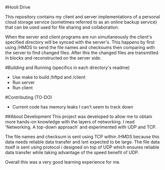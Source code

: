 #Hooli Drive 
 
This repository contains my client and server implementations of a personal cloud storage service (sometimes referred to as an online backup service) that can be used used for file sharing and collaboration.  
 
When the server and client programs are run simultaneously the client's specified directory will be synced with the server's. This happens by first using /HMDS to send the file names and checksums then comparing with the server to find changed files. After this the changed files are transmitted in blocks and reconstructed on the server side.

#Building and Running (specifics in each directory's readme)
* Use make to build /hftpd and /client
* Run server
* Run client 

#Contributing (TO-DO)
* Current code has memory leaks I can't seem to track down

##About Development 
This project was developed to allow me to obtain more hands-on knowledge with the layers of networking. 
I read 'Networking. A top-down approach' and experimented with UDP and TCP.  
 
The file names and checksum is sent using TCP within /HMDS because this data needs reliable data transfer and isnt expected to be large. The file data itself is sent using protocol i designed on top of UDP which ensures reliable data transfer while taking advantage of the speed benefit of UDP. 
 
Overall this was a very good learning experience for me.
